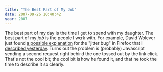 ```yaml
---
title: "The Best Part of My Job"
date: 2007-09-26 10:40:42
year: 2007
---
```

The best part of my day is the time I get to spend with my daughter.  The best part of my <em>job</em> is the people I work with.  For example, David Wolever just found <a href="http://blog.codekills.net/archives/27-Fun-with-Firefox-Jitters.html">a possible explanation</a> for the "jitter bug" in Firefox that I <a href="http://blog.codekills.net/archives/27-Fun-with-Firefox-Jitters.html">described yesterday</a>. Turns out the problem is (probably) Javascript sending a second request right behind the one tossed out by the link click.  That's not the cool bit; the cool bit is how he found it, and that he took the time to describe it so clearly.

